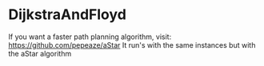 # DijkstraAndFloyd
If you want a faster path planning algorithm, visit: https://github.com/pepeaze/aStar
It run's with the same instances but with the aStar algorithm
